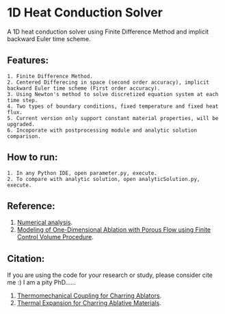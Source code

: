 # 1D Heat Conduction Solver
A 1D heat conduction solver using Finite Difference Method and implicit backward Euler time scheme.  

## Features:  
    1. Finite Difference Method.  
    2. Centered Differecing in space (second order accuracy), implicit backward Euler time scheme (First order accuracy).  
    3. Using Newton's method to solve discretized equation system at each time step.  
    4. Two types of boundary conditions, fixed temperature and fixed heat flux.  
    5. Current version only support constant material properties, will be upgraded.  
    6. Incoporate with postprocessing module and analytic solution comparison.   

## How to run:  
    1. In any Python IDE, open parameter.py, execute.  
    2. To compare with analytic solution, open analyticSolution.py, execute.  
    
## Reference:
1. [Numerical analysis](http://web.engr.uky.edu/~acfd/egr537-lctrs.pdf).
2. [Modeling of One-Dimensional Ablation with Porous Flow using Finite Control Volume Procedure](http://www.lib.ncsu.edu/resolver/1840.16/2847).

## Citation:
If you are using the code for your research or study, please consider cite me :) I am a pity PhD......
1. [Thermomechanical Coupling for Charring Ablators](https://doi.org/10.2514/1.T5194).
2. [Thermal Expansion for Charring Ablative Materials](https://doi.org/10.2514/1.T5718).
